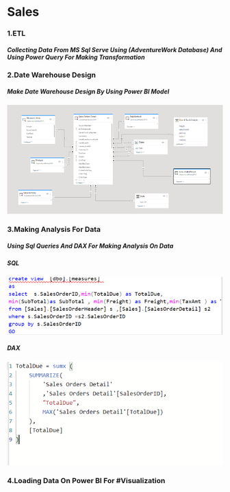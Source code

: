 # Sales
### 1.ETL
##### Collecting Data From  MS Sql Serve Using (AdventureWork Database) And Using Power Query For Making Transformation
### 2.Date Warehouse Design
##### Make Date Warehouse Design By Using Power BI Model
![](Date_Warehouse_Design.PNG)
### 3.Making Analysis For Data
##### Using Sql Queries And DAX  For Making Analysis On Data 
##### SQL
![](Analysis.PNG)
##### DAX
![](DAX.PNG)
### 4.Loading Data On Power BI For #Visualization
